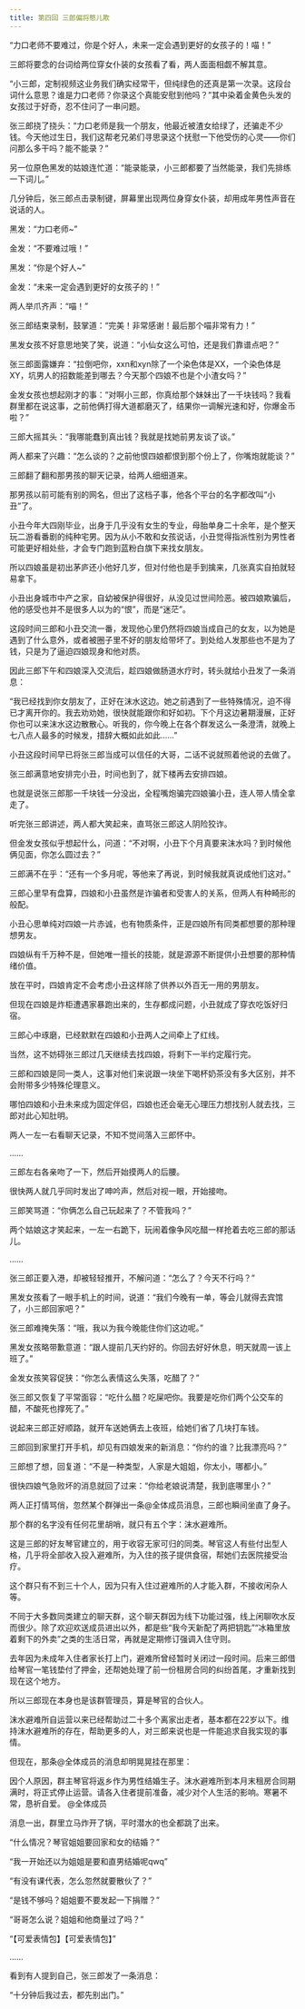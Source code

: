 ```yaml
---
title: 第四回 三郎偏将憨儿欺
---
```


“力口老师不要难过，你是个好人，未来一定会遇到更好的女孩子的！喵！”

三郎将要念的台词给两位穿女仆装的女孩看了看，两人面面相觑不解其意。

“小三郎，定制视频这业务我们确实经常干，但纯绿色的还真是第一次录。这段台词什么意思？谁是力口老师？你录这个真能安慰到他吗？”其中染着金黄色头发的女孩过于好奇，忍不住问了一串问题。

张三郎挠了挠头：“力口老师是我一个朋友，他最近被渣女给绿了，还骗走不少钱。今天他过生日，我们这帮老兄弟们寻思录这个抚慰一下他受伤的心灵——你们问那么多干吗？能不能录？”

另一位原色黑发的姑娘连忙道：“能录能录，小三郎都要了当然能录，我们先排练一下词儿。”

几分钟后，张三郎点击录制键，屏幕里出现两位身穿女仆装，却用成年男性声音在说话的人。

黑发：“力口老师~”

金发：“不要难过哦！”

黑发：“你是个好人~”

金发：“未来一定会遇到更好的女孩子的！”

两人举爪齐声：“喵！”

张三郎结束录制，鼓掌道：“完美！非常感谢！最后那个喵非常有力！”

黑发女孩不好意思地笑了笑，说道：“小仙女这么可怕，还是我们靠谱点吧？”

张三郎面露嫌弃：“拉倒吧你，xxn和xyn除了一个染色体是XX，一个染色体是XY，坑男人的招数能差到哪去？今天那个四娘不也是个小渣女吗？”

金发女孩也想起刚才的事：“对啊小三郎，你真给那个妹妹出了一千块钱吗？我看群里都在说这事，之前他俩打得大道都磨灭了，结果你一调解光速和好，你爆金币啦？”

三郎大摇其头：“我哪能蠢到真出钱？我就是找她前男友谈了谈。”

两人都来了兴趣：“怎么谈的？之前他恨四娘都恨到那个份上了，你嘴炮就能谈？”

三郎翻了翻和那男孩的聊天记录，给两人细细道来。

那男孩以前可能有别的网名，但出了这档子事，他各个平台的名字都改叫“小丑”了。

小丑今年大四刚毕业，出身于几乎没有女生的专业，母胎单身二十余年，是个整天玩二游看番剧的纯种宅男。因为从小不敢和女孩说话，小丑觉得指派性别为男性者可能更好相处些，才会专门跑到蓝粉白旗下来找女朋友。

所以四娘虽是初出茅庐还小他好几岁，但对付他也是手到擒来，几张真实自拍就轻易拿下。

小丑出身城市中产之家，自幼被保护得很好，从没见过世间险恶。被四娘欺骗后，他的感受也并不是很多人以为的“恨”，而是“迷茫”。

这段时间三郎和小丑交流一番，发现他心里仍然将四娘当成自己的女友，以为她是遇到了什么意外，或者被圈子里不好的朋友给带坏了。到处给人发那些也不是为了钱，只是为了逼迫四娘现身和他对质。

因此三郎下午和四娘深入交流后，趁四娘做肠道水疗时，转头就给小丑发了一条消息：

“我已经找到你女朋友了，正好在沫水这边。她之前遇到了一些特殊情况，迫不得已才离开你的。我去劝劝她，很快就能跟你和好如初。下个月这边暑期漫展，正好你也可以来沫水这边散散心。听我的，你今晚上在各个群发这么一条澄清，就晚上七八点人最多的时候发，措辞大概如此如此……”

小丑这段时间早已将张三郎当成可以信任的大哥，二话不说就照着他说的去做了。

张三郎满意地安排完小丑，时间也到了，就下楼再去安排四娘。

也就是说张三郎那一千块钱一分没出，全程嘴炮骗完四娘骗小丑，连人带人情全拿走了。

听完张三郎讲述，两人都大笑起来，直骂张三郎这人阴险狡诈。

但金发女孩似乎想起什么，问道：“不对啊，小丑下个月真要来沫水吗？到时候他俩见面，你怎么圆过去？”

三郎满不在乎：“还有一个多月呢，等他来了再说，到时候我就真说成他们这对。”

三郎心里早有盘算，四娘和小丑虽然是诈骗者和受害人的关系，但两人有种畸形的般配。

小丑心思单纯对四娘一片赤诚，也有物质条件，正是四娘所有同类都想要的那种理想男友。

四娘纵有千万种不是，但她唯一擅长的技能，就是源源不断提供小丑想要的那种情绪价值。

放在平时，四娘肯定不会考虑小丑这样除了供养以外百无一用的男朋友。

但现在四娘是炸柜遭遇家暴跑出来的，生存都成问题，小丑就成了穿衣吃饭好归宿。

三郎心中琢磨，已经默默在四娘和小丑两人之间牵上了红线。

当然，这不妨碍张三郎过几天继续去找四娘，将剩下一半约定履行完。

三郎和四娘是同一类人，这事对他们来说跟一块坐下喝杯奶茶没有多大区别，并不会附带多少特殊伦理意义。

哪怕四娘和小丑未来成为固定伴侣，四娘也还会毫无心理压力想找别人就去找，三郎对此心知肚明。

两人一左一右看聊天记录，不知不觉间落入三郎怀中。

……

三郎左右各亲吻了一下，然后开始摸两人的后腰。

很快两人就几乎同时发出了呻吟声，然后对视一眼，开始接吻。

三郎笑骂道：“你俩怎么自己玩起来了？不管我吗？”

两个姑娘这才笑起来，一左一右跪下，玩闹着像争风吃醋一样抢着去吃三郎的那话儿。

……

张三郎正要入港，却被轻轻推开，不解问道：“怎么了？今天不行吗？”

黑发女孩看了一眼手机上的时间，说道：“我们今晚有一单，等会儿就得去宾馆了，小三郎回家吧？”

张三郎难掩失落：“哦，我以为我今晚能住你们这边呢。”

黑发女孩略带歉意道：“跟人提前几天约好的。你回去好好休息，明天就周一该上班了。”

金发女孩笑容促狭：“你怎么表情这么失落，吃醋了？”

张三郎又恢复了平常面容：“吃什么醋？吃屎吧你。我要是吃你们两个公交车的醋，不酸死也撑死了。”

说起来三郎正好顺路，就开车送她俩去上夜班，给她们省了几块打车钱。

三郎回到家里打开手机，却见有四娘发来的新消息：“你约的谁？比我漂亮吗？”

三郎想了想，回复道：“不是一种类型，人家是大姐姐，你太小，哪都小。”

很快四娘气急败坏的消息就回了过来：“你给老娘说清楚，我到底哪里小？”

两人正打情骂俏，忽然某个群弹出一条@全体成员消息，三郎也瞬间坐直了身子。

那个群的名字没有任何花里胡哨，就只有五个字：沫水避难所。

这是三郎的好友琴官建立的，用于收容无家可归的同类。琴官这人有些付出型人格，几乎将全部收入投入避难所，为入住的孩子提供食宿，帮她们去医院接受治疗。

这个群只有不到三十个人，因为只有入住过避难所的人才能入群，不接收闲杂人等。

不同于大多数同类建立的聊天群，这个聊天群因为线下功能过强，线上闲聊吹水反而很少。除了欢迎欢送成员进出以外，都是些“我今天新配了两把钥匙”“冰箱里放着剩下的外卖”之类的生活日常，再就是定期修订强调入住守则。

去年因为未成年入住者家长打上门，避难所曾经暂时关闭过一段时间。后来三郎借给琴官一笔钱垫付了押金，还帮她处理了前一份租房合同的纠纷首尾，才重新找到现在这个地方。

所以三郎现在本身也是该群管理员，算是琴官的合伙人。

沫水避难所自运营以来已经帮助过二十多个离家出走者，基本都在22岁以下。维持沫水避难所的存在，帮助更多的人，对三郎来说也是一件能追求自我实现的事情。

但现在，那条@全体成员的消息却明晃晃挂在那里：

因个人原因，群主琴官将返乡作为男性结婚生子。沫水避难所到本月末租房合同期满时，将正式停止运营。请各入住者提前准备，减少对个人生活的影响。寒暑不常，恳祈自爱。 @全体成员

消息一出，群里立马炸开了锅，平时潜水的也全都跳了出来。

“什么情况？琴官姐姐要回家和女的结婚？”

“我一开始还以为姐姐是要和直男结婚呢qwq”

“有没有课代表，怎么忽然就要散伙了？”

“是钱不够吗？姐姐要不要发起一下捐赠？”

“哥哥怎么说？姐姐和他商量过了吗？”

“【可爱表情包】【可爱表情包】”

……

看到有人提到自己，张三郎发了一条消息：

“十分钟后我过去，都先别出门。”
